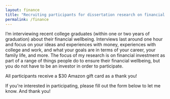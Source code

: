 ```yaml
---
layout: finance
title: "Recruiting participants for dissertation research on financial wellbeing"
permalink: /finance
---
```


I’m interviewing recent college graduates (within one or two years of graduation) about their financial wellbeing. Interviews last around one hour and focus on your ideas and experiences with money, experiences with college and work, and what your goals are in terms of your career, your family life, and more. The focus of my research is on financial investment as part of a range of things people do to ensure their financial wellbeing, but you do not have to be an investor in order to participate. 

All participants receive a $30 Amazon gift card as a thank you!

If you're interested in participating, please fill out the form below to let me know. And thank you!



